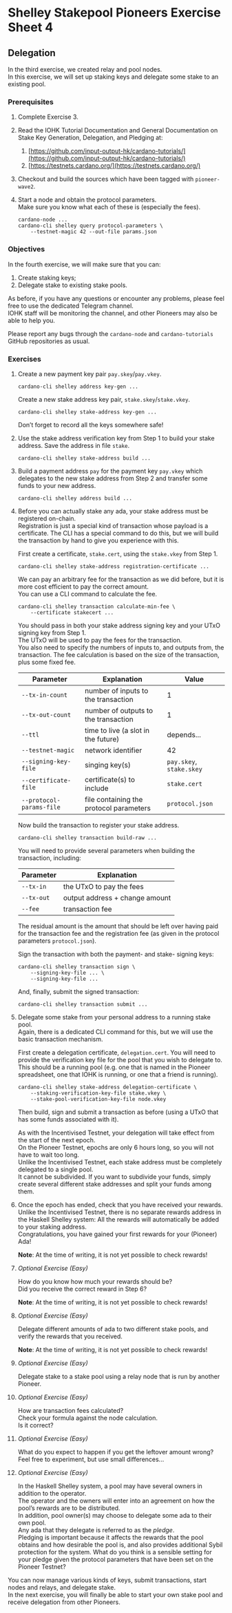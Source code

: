 # Shelley Stakepool Pioneers Exercise Sheet 4

## Delegation
 
In the third exercise, we created relay and pool nodes.  
In this exercise, we will set up staking keys and delegate some stake to an existing pool.
 
### Prerequisites
 
1.  Complete Exercise 3.
 
2. 	Read the IOHK Tutorial Documentation and General Documentation 
    on Stake Key Generation, Delegation, and Pledging at:

    1. 	[https://github.com/input-output-hk/cardano-tutorials/](https://github.com/input-output-hk/cardano-tutorials/)
    2. 	[https://testnets.cardano.org/](https://testnets.cardano.org/)
 
3. 	Checkout and build the sources which have been tagged with `pioneer-wave2`.

4.	Start a node and obtain the protocol parameters.  
    Make sure you know what each of these is (especially the fees).

        cardano-node ...
        cardano-cli shelley query protocol-parameters \
            --testnet-magic 42 --out-file params.json

### Objectives
 
In the fourth exercise, we will make sure that you can:

1.  Create staking keys;
2.  Delegate stake to existing stake pools.
 
As before, if you have any questions or encounter any problems, 
please feel free to use the dedicated Telegram channel.  
IOHK staff will be monitoring the channel, 
and other Pioneers may also be able to help you.
 
Please report any bugs through the `cardano-node` and `cardano-tutorials` 
GitHub repositories as usual.
 
### Exercises
 
1. 	Create a new payment key pair `pay.skey`/`pay.vkey`.
 
        cardano-cli shelley address key-gen ...
 
    Create a new stake address key pair, `stake.skey`/`stake.vkey`.
 
        cardano-cli shelley stake-address key-gen ...

    Don’t forget to record all the keys somewhere safe!
 
2.  Use the stake address verification key from Step 1 to build your stake address.
    Save the address in file `stake`.
 
        cardano-cli shelley stake-address build ...

3.  Build a payment address `pay` for the payment key `pay.vkey` which delegates to the
    new stake address from Step 2 and transfer some funds to your new address.

        cardano-cli shelley address build ...

4. 	Before you can actually stake any ada, 
    your stake address must be registered on-chain.  
    Registration is just a special kind of transaction whose payload is a certificate. 
    The CLI has a special command to do this, but we will build the transaction 
    by hand to give you experience with this.

    First create a certificate, `stake.cert`, 
    using the `stake.vkey` from Step 1.

	    cardano-cli shelley stake-address registration-certificate ...
	
    We can pay an arbitrary fee for the transaction as we did before, 
    but it is more cost efficient to pay the correct amount.  
    You can use a CLI command to calculate the fee.

	    cardano-cli shelley transaction calculate-min-fee \
	        --certificate stakecert ...

    You should pass in both your stake address signing key and your UTxO signing key 
    from Step 1.  
    The UTxO will be used to pay the fees for the transaction.  
    You also need to specify the numbers of inputs to, and outputs from, the transaction.
    The fee calculation is based on the size of the transaction, plus some fixed fee.

    | Parameter                | Explanation                             | Value                    |
    | ------------------------ | --------------------------------------- | ------------------------ |
    | `--tx-in-count`          | number of inputs to the transaction     | 1                        |
    | `--tx-out-count`         | number of outputs to the transaction    | 1                        |
    | `--ttl`                  | time to live (a slot in the future)     | depends...               | 
    | `--testnet-magic`        | network identifier                      | 42                       |
    | `--signing-key-file`     | singing key(s)                          | `pay.skey`, `stake.skey` |
    | `--certificate-file`     | certificate(s) to include               | `stake.cert`             |
    | `--protocol-params-file` | file containing the protocol parameters | `protocol.json`            |

    Now build the transaction to register your stake address.

        cardano-cli shelley transaction build-raw ...
 
    You will need to provide several parameters when building the transaction, including: 

    | Parameter  | Explanation                    |
    | ---------- | ------------------------------ |
    | `--tx-in`  | the UTxO to pay the fees       |
    | `--tx-out` | output address + change amount |
    | `--fee`    | transaction fee                |


    The residual amount is the amount that should be left over 
    having paid for the transaction fee 
    and the registration fee (as given in the protocol parameters `protocol.json`).

    Sign the transaction with both the payment- and stake- signing keys:

        cardano-cli shelley transaction sign \
            --signing-key-file ... \
            --signing-key-file ...

    And, finally, submit the signed transaction: 

        cardano-cli shelley transaction submit ...
 
5. 	Delegate some stake from your personal address to a running stake pool.  
    Again, there is a dedicated CLI command for this, 
    but we will use the basic transaction mechanism. 

    First create a delegation certificate, `delegation.cert`. 
    You will need to provide the verification key file for the pool 
    that you wish to delegate to.  
    This should be a running pool (e.g. one that is named in the Pioneer spreadsheet, 
    one that IOHK is running, or one that a friend is running).

        cardano-cli shelley stake-address delegation-certificate \
            --staking-verification-key-file stake.vkey \
            --stake-pool-verification-key-file node.vkey

    Then build, sign and submit a transaction as before 
    (using a UTxO that has some funds associated with it).
 
    As with the Incentivised Testnet, your delegation will take effect 
    from the start of the next epoch.  
    On the Pioneer Testnet, epochs are only 6 hours long, 
    so you will not have to wait too long.  
    Unlike the Incentivised Testnet, each stake address must be completely delegated 
    to a single pool.  
    It cannot be subdivided.
    If you want to subdivide your funds, simply create several different stake addresses
    and split your funds among them.
 
6. 	Once the epoch has ended, check that you have received your rewards.  
    Unlike the Incentivised Testnet, 
    there is no separate rewards address in the Haskell Shelley system: 
    All the rewards will automatically be added to your staking address.  
    Congratulations, you have gained your first rewards for your (Pioneer) Ada!

    __Note__: At the time of writing, it is not yet possible to check rewards!
 
7. 	_Optional Exercise (Easy)_
 
    How do you know how much your rewards should be?  
    Did you receive the correct reward in Step 6?

    __Note__: At the time of writing, it is not yet possible to check rewards!
 
8. 	_Optional Exercise (Easy)_
 
    Delegate different amounts of ada to two different stake pools, 
    and verify the rewards that you received.

    __Note__: At the time of writing, it is not yet possible to check rewards!
 
9. 	_Optional Exercise (Easy)_
 
    Delegate stake to a stake pool using a relay node that is run by another Pioneer.
 
10.	_Optional Exercise (Easy)_
 
    How are transaction fees calculated?  
    Check your formula against the node calculation.  
    Is it correct?

11. _Optional Exercise (Easy)_

    What do you expect to happen if you get the leftover amount wrong?  
    Feel free to experiment, but use small differences...

12. _Optional Exercise (Easy)_
 
    In the Haskell Shelley system, a pool may have several owners in addition 
    to the operator.  
    The operator and the owners will enter into an agreement on how the pool’s rewards 
    are to be distributed.  
    In addition, pool owner(s) may choose to delegate some ada to their own pool.  
    Any ada that they delegate is referred to as the _pledge_.  
    Pledging is important because it affects the rewards that the pool obtains 
    and how desirable the pool is, and also provides additional 
    Sybil protection for the system. 
    What do you think is a sensible setting for your pledge 
    given the protocol parameters that have been set on the Pioneer Testnet?
 
You can now manage various kinds of keys, 
submit transactions, start nodes and relays, and delegate stake.  
In the next exercise, you will finally be able to start your own stake pool 
and receive delegation from other Pioneers.
